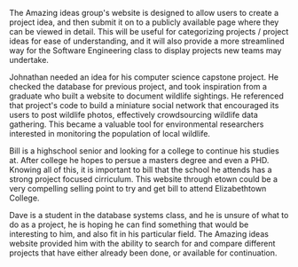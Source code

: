 The Amazing ideas group's website is designed to allow users to create a project idea, and then submit it on to a publicly available
page where they can be viewed in detail. This will be useful for categorizing projects / project ideas for ease of understanding,
and it will also provide a more streamlined way for the Software Engineering class to display projects new teams may undertake.

Johnathan needed an idea for his computer science capstone project. He checked the database for previous project, and took inspiration from a graduate who built a website to document wildlife sightings. He referenced that project's code to build a miniature social network that encouraged its users to post wildlife photos, effectively crowdsourcing wildlife data gathering. This became a valuable tool for environmental researchers interested in monitoring the population of local wildlife.

Bill is a highschool senior and looking for a college to continue his studies at. After college he hopes to persue a masters degree and even a PHD. Knowing all of this, it is important to bill that the school he attends has a strong project focused cirriculum. This website through etown could be a very compelling selling point to try and get bill to attend Elizabethtown College.

Dave is a student in the database systems class, and he is unsure of what to do as a project, he is hoping he can find something that would be interesting to him, and also fit in his particular field. The Amazing ideas website provided him with the ability to search for and compare different projects that have either already been done, or available for continuation.